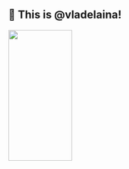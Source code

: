 ## 👋 This is @vladelaina!

<img width="50%" height="260" src="https://github-readme-stats.vercel.app/api?username=vladelaina&disable_animations=true&show_icons=true&rank_icon=percentile&count_private=true&theme=dracula"/>

